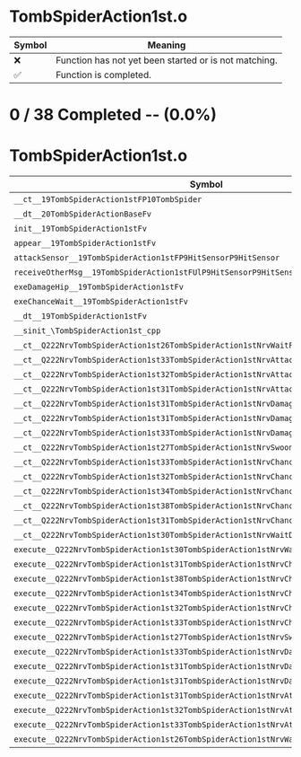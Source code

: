 # TombSpiderAction1st.o
| Symbol | Meaning 
| ------------- | ------------- 
| :x: | Function has not yet been started or is not matching. 
| :white_check_mark: | Function is completed. 


# 0 / 38 Completed -- (0.0%)
# TombSpiderAction1st.o
| Symbol | Decompiled? |
| ------------- | ------------- |
| `__ct__19TombSpiderAction1stFP10TombSpider` | :x: |
| `__dt__20TombSpiderActionBaseFv` | :x: |
| `init__19TombSpiderAction1stFv` | :x: |
| `appear__19TombSpiderAction1stFv` | :x: |
| `attackSensor__19TombSpiderAction1stFP9HitSensorP9HitSensor` | :x: |
| `receiveOtherMsg__19TombSpiderAction1stFUlP9HitSensorP9HitSensor` | :x: |
| `exeDamageHip__19TombSpiderAction1stFv` | :x: |
| `exeChanceWait__19TombSpiderAction1stFv` | :x: |
| `__dt__19TombSpiderAction1stFv` | :x: |
| `__sinit_\TombSpiderAction1st_cpp` | :x: |
| `__ct__Q222NrvTombSpiderAction1st26TombSpiderAction1stNrvWaitFv` | :x: |
| `__ct__Q222NrvTombSpiderAction1st33TombSpiderAction1stNrvAttackStartFv` | :x: |
| `__ct__Q222NrvTombSpiderAction1st32TombSpiderAction1stNrvAttackLoopFv` | :x: |
| `__ct__Q222NrvTombSpiderAction1st31TombSpiderAction1stNrvAttackEndFv` | :x: |
| `__ct__Q222NrvTombSpiderAction1st31TombSpiderAction1stNrvDamageEyeFv` | :x: |
| `__ct__Q222NrvTombSpiderAction1st31TombSpiderAction1stNrvDamageHipFv` | :x: |
| `__ct__Q222NrvTombSpiderAction1st33TombSpiderAction1stNrvDamageGlandFv` | :x: |
| `__ct__Q222NrvTombSpiderAction1st27TombSpiderAction1stNrvSwoonFv` | :x: |
| `__ct__Q222NrvTombSpiderAction1st33TombSpiderAction1stNrvChanceStartFv` | :x: |
| `__ct__Q222NrvTombSpiderAction1st32TombSpiderAction1stNrvChanceWaitFv` | :x: |
| `__ct__Q222NrvTombSpiderAction1st34TombSpiderAction1stNrvChanceDamageFv` | :x: |
| `__ct__Q222NrvTombSpiderAction1st38TombSpiderAction1stNrvChanceDamageLastFv` | :x: |
| `__ct__Q222NrvTombSpiderAction1st31TombSpiderAction1stNrvChanceEndFv` | :x: |
| `__ct__Q222NrvTombSpiderAction1st30TombSpiderAction1stNrvWaitDemoFv` | :x: |
| `execute__Q222NrvTombSpiderAction1st30TombSpiderAction1stNrvWaitDemoCFP5Spine` | :x: |
| `execute__Q222NrvTombSpiderAction1st31TombSpiderAction1stNrvChanceEndCFP5Spine` | :x: |
| `execute__Q222NrvTombSpiderAction1st38TombSpiderAction1stNrvChanceDamageLastCFP5Spine` | :x: |
| `execute__Q222NrvTombSpiderAction1st34TombSpiderAction1stNrvChanceDamageCFP5Spine` | :x: |
| `execute__Q222NrvTombSpiderAction1st32TombSpiderAction1stNrvChanceWaitCFP5Spine` | :x: |
| `execute__Q222NrvTombSpiderAction1st33TombSpiderAction1stNrvChanceStartCFP5Spine` | :x: |
| `execute__Q222NrvTombSpiderAction1st27TombSpiderAction1stNrvSwoonCFP5Spine` | :x: |
| `execute__Q222NrvTombSpiderAction1st33TombSpiderAction1stNrvDamageGlandCFP5Spine` | :x: |
| `execute__Q222NrvTombSpiderAction1st31TombSpiderAction1stNrvDamageHipCFP5Spine` | :x: |
| `execute__Q222NrvTombSpiderAction1st31TombSpiderAction1stNrvDamageEyeCFP5Spine` | :x: |
| `execute__Q222NrvTombSpiderAction1st31TombSpiderAction1stNrvAttackEndCFP5Spine` | :x: |
| `execute__Q222NrvTombSpiderAction1st32TombSpiderAction1stNrvAttackLoopCFP5Spine` | :x: |
| `execute__Q222NrvTombSpiderAction1st33TombSpiderAction1stNrvAttackStartCFP5Spine` | :x: |
| `execute__Q222NrvTombSpiderAction1st26TombSpiderAction1stNrvWaitCFP5Spine` | :x: |
